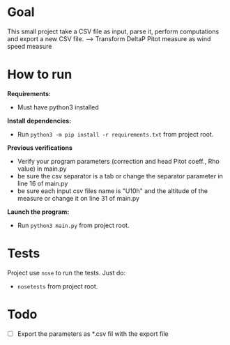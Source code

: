 # Goal
This small project take a CSV file as input, parse it, perform computations and export a new CSV file.
--> Transform DeltaP Pitot measure as wind speed measure

# How to run
**Requirements:**
- Must have python3 installed

**Install dependencies:**
- Run `python3 -m pip install -r requirements.txt` from project root.

**Previous verifications**
- Verify your program parameters (correction and head Pitot coeff., Rho value) in main.py
- be sure the csv separator is a tab or change the separator parameter in line 16 of main.py
- be sure each input csv files name is "U10h" and the altitude of the measure or change it on line 31 of main.py 

**Launch the program:**
- Run `python3 main.py` from project root.

# Tests
Project use `nose` to run the tests. Just do:
- `nosetests` from project root.

# Todo
- [ ] Export the parameters as *.csv fil with the export file

